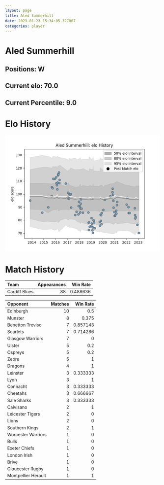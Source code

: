 ```yaml
---  
layout: page  
title: Aled Summerhill  
date: 2023-01-23 15:34:05.327007  
categories: player  
---
```

# Aled Summerhill

## Positions: W

## Current elo: 70.0

## Current Percentile: 9.0

# Elo History


![elo history](history_AledSummerhill.png)
# Match History


| Team          |   Appearances |   Win Rate |
|:--------------|--------------:|-----------:|
| Cardiff Blues |            88 |   0.488636 |

| Opponent            |   Matches |   Win Rate |
|:--------------------|----------:|-----------:|
| Edinburgh           |        10 |   0.5      |
| Munster             |         8 |   0.375    |
| Benetton Treviso    |         7 |   0.857143 |
| Scarlets            |         7 |   0.714286 |
| Glasgow Warriors    |         7 |   0        |
| Ulster              |         5 |   0.2      |
| Ospreys             |         5 |   0.2      |
| Zebre               |         5 |   1        |
| Dragons             |         4 |   1        |
| Leinster            |         3 |   0.333333 |
| Lyon                |         3 |   1        |
| Connacht            |         3 |   0.333333 |
| Cheetahs            |         3 |   0.666667 |
| Sale Sharks         |         3 |   0.333333 |
| Calvisano           |         2 |   1        |
| Leicester Tigers    |         2 |   0        |
| Lions               |         2 |   0        |
| Southern Kings      |         2 |   1        |
| Worcester Warriors  |         1 |   0        |
| Bulls               |         1 |   0        |
| Exeter Chiefs       |         1 |   0        |
| London Irish        |         1 |   0        |
| Brive               |         1 |   0        |
| Gloucester Rugby    |         1 |   0        |
| Montpellier Herault |         1 |   1        |